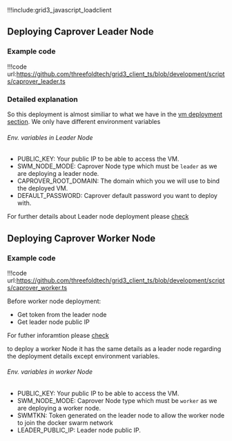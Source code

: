 !!!include:grid3_javascript_loadclient

## Deploying Caprover Leader Node

### Example code

!!!code url:https://github.com/threefoldtech/grid3_client_ts/blob/development/scripts/caprover_leader.ts



### Detailed explanation

So this deployment is almost similiar to what we have in the [vm deployment section](grid3_javascript_vm). We only have different environment variables


###### Env. variables in Leader Node
- PUBLIC_KEY: Your public IP to be able to access the VM.
- SWM_NODE_MODE: Caprover Node type which must be `leader` as we are deploying a leader node.
- CAPROVER_ROOT_DOMAIN: The domain which you we will use to bind the deployed VM.
- DEFAULT_PASSWORD: Caprover default password you want to deploy with.


For further details about Leader node deployment please [check](https://github.com/freeflowuniverse/freeflow_caprover#a-leader-node-deploymentsetup)


## Deploying Caprover Worker Node

### Example code

!!!code url:https://github.com/threefoldtech/grid3_client_ts/blob/development/scripts/caprover_worker.ts


Before worker node deployment:
 - Get token from the leader node
 - Get leader node public IP

  For futher inforamtion please [check](https://github.com/freeflowuniverse/freeflow_caprover#step-4-access-the-captain-dashboard)


to deploy a worker Node it has the same details as a leader node regarding the deployment details except environment variables.

###### Env. variables in worker Node
- PUBLIC_KEY: Your public IP to be able to access the VM.
- SWM_NODE_MODE: Caprover Node type which must be `worker` as we are deploying a worker node.
- SWMTKN: Token generated on the leader node to allow the worker node to join the docker swarm network 
- LEADER_PUBLIC_IP: Leader node public IP.
